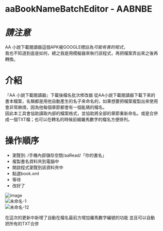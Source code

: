 # aaBookNameBatchEditor - AABNBE

# *請注意*
AA 小說下載閱讀器這個APK被GOOGLE標註為*可能有害的程式*，  
我也不知道到底是如何，總之我是用模擬器來執行該程式，再把檔案弄出來之後再轉換。
# 介紹
『AA 小說下載閱讀器』下載後檔名批次修改器
從AA小說下載閱讀器下載下來的書本檔案，名稱都是用他自動產生的名子來命名的，如果想要把檔案複製出來使用會非常麻煩，因為他每個章節都會有一個亂碼的檔名。  
因此本工具會協助讀取內部的檔案格式，並協助將全部的章節重新命名。或是合併成一個TXT檔；也可以在轉名的時候前綴羅馬數字的檔名方便排列。
# 操作順序
* 瀏覽到: /手機內部儲存空間/aaRead/「你的書名」
* 複製書名資料夾到電腦中
* 開啟程式瀏覽到該資料夾中
* 點選book.xml
* 等待
* 改好了

![image](https://user-images.githubusercontent.com/6829907/236303260-14efe373-72b4-4712-bfb3-577bcd478e5a.png)  
![未命名-1](https://user-images.githubusercontent.com/6829907/236310590-9aa51696-f857-40f8-979b-568c8ae8d4d3.png)  
![未命名-12](https://user-images.githubusercontent.com/6829907/236311445-59d595b1-02b8-445c-ad10-0c2d4f4cef9d.png)


在這次的更新中新增了自動在檔名最前方增加羅馬數字編號的功能
並且可以自動把所有的TXT合併
